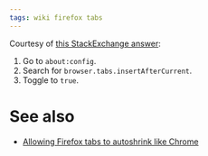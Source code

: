 ```yaml
---
tags: wiki firefox tabs
---
```


Courtesy of [this StackExchange answer](https://superuser.com/a/1372579/322531):

1. Go to `about:config`.
2. Search for `browser.tabs.insertAfterCurrent`.
3. Toggle to `true`.

# See also

-   [Allowing Firefox tabs to autoshrink like Chrome](/wiki/Allowing_Firefox_tabs_to_autoshrink_like_Chrome)
